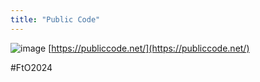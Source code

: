 ```yaml
---
title: "Public Code"
---
```


![image](https://gyazo.com/66bdabf9386a368690ae9f5d02e72f6e/thumb/1000)
[https://publiccode.net/](https://publiccode.net/)

#FtO2024
